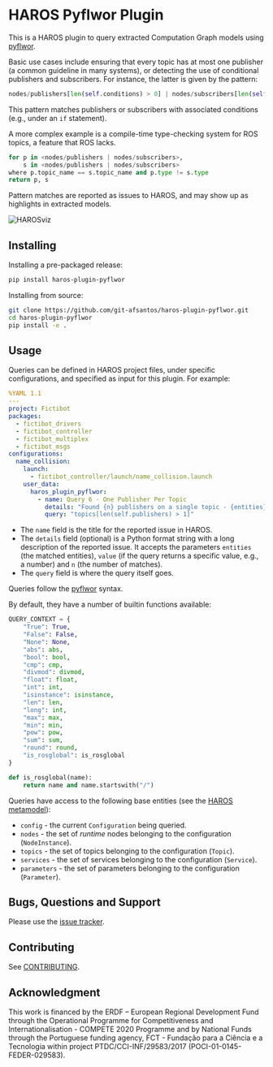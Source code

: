 # HAROS Pyflwor Plugin

This is a HAROS plugin to query extracted Computation Graph models using [pyflwor](https://github.com/timtadh/pyflwor).

Basic use cases include ensuring that every topic has at most one publisher (a common guideline in many systems), or detecting the use of conditional publishers and subscribers.
For instance, the latter is given by the pattern:

```python
nodes/publishers[len(self.conditions) > 0] | nodes/subscribers[len(self.conditions) > 0]
```

This pattern matches publishers or subscribers with associated conditions (e.g., under an `if` statement).

A more complex example is a compile-time type-checking system for ROS topics, a feature that ROS lacks.

```python
for p in <nodes/publishers | nodes/subscribers>,
    s in <nodes/publishers | nodes/subscribers>
where p.topic_name == s.topic_name and p.type != s.type
return p, s
```

Pattern matches are reported as issues to HAROS, and may show up as highlights in extracted models.

![HAROSviz](./docs/viz-query-model.png?raw=true "HAROS visualizer with issue highlights")

## Installing

Installing a pre-packaged release:

```bash
pip install haros-plugin-pyflwor
```

Installing from source:

```bash
git clone https://github.com/git-afsantos/haros-plugin-pyflwor.git
cd haros-plugin-pyflwor
pip install -e .
```

## Usage

Queries can be defined in HAROS project files, under specific configurations, and specified as input for this plugin.
For example:

```yaml
%YAML 1.1
---
project: Fictibot
packages:
  - fictibot_drivers
  - fictibot_controller
  - fictibot_multiplex
  - fictibot_msgs
configurations:
  name_collision:
    launch:
      - fictibot_controller/launch/name_collision.launch
    user_data:
      haros_plugin_pyflwor:
        - name: Query 6 - One Publisher Per Topic
          details: "Found {n} publishers on a single topic - {entities}"
          query: "topics[len(self.publishers) > 1]"
```

- The `name` field is the title for the reported issue in HAROS.
- The `details` field (optional) is a Python format string with a long description of the reported issue.
It accepts the parameters `entities` (the matched entities), `value` (if the query returns a specific value, e.g., a number) and `n` (the number of matches).
- The `query` field is where the query itself goes.

Queries follow the [pyflwor](https://github.com/timtadh/pyflwor) syntax.

By default, they have a number of builtin functions available:

```python
QUERY_CONTEXT = {
    "True": True,
    "False": False,
    "None": None,
    "abs": abs,
    "bool": bool,
    "cmp": cmp,
    "divmod": divmod,
    "float": float,
    "int": int,
    "isinstance": isinstance,
    "len": len,
    "long": int,
    "max": max,
    "min": min,
    "pow": pow,
    "sum": sum,
    "round": round,
    "is_rosglobal": is_rosglobal
}

def is_rosglobal(name):
    return name and name.startswith("/")
```

Queries have access to the following base entities (see the [HAROS metamodel](https://github.com/git-afsantos/haros/blob/master/haros/metamodel.py)):

- `config` - the current `Configuration` being queried.
- `nodes` - the set of *runtime* nodes belonging to the configuration (`NodeInstance`).
- `topics` - the set of topics belonging to the configuration (`Topic`).
- `services` - the set of services belonging to the configuration (`Service`).
- `parameters` - the set of parameters belonging to the configuration (`Parameter`).


## Bugs, Questions and Support

Please use the [issue tracker](https://github.com/git-afsantos/haros-plugin-pyflwor/issues).

## Contributing

See [CONTRIBUTING](./CONTRIBUTING.md).

## Acknowledgment

This work is financed by the ERDF – European Regional Development Fund through the Operational Programme for Competitiveness and Internationalisation - COMPETE 2020 Programme and by National Funds through the Portuguese funding agency, FCT - Fundação para a Ciência e a Tecnologia within project PTDC/CCI-INF/29583/2017 (POCI-01-0145-FEDER-029583).
